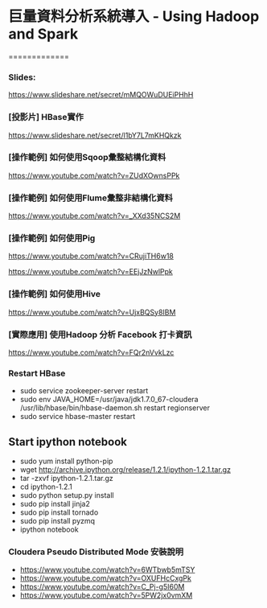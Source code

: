 # 巨量資料分析系統導入 - Using Hadoop and Spark
=============

### Slides:
https://www.slideshare.net/secret/mMQOWuDUEiPHhH

### [投影片] HBase實作
https://www.slideshare.net/secret/l1bY7L7mKHQkzk

### [操作範例] 如何使用Sqoop彙整結構化資料
https://www.youtube.com/watch?v=ZUdXOwnsPPk

### [操作範例] 如何使用Flume彙整非結構化資料
https://www.youtube.com/watch?v=_XXd35NCS2M

### [操作範例] 如何使用Pig
https://www.youtube.com/watch?v=CRujiTH6w18

https://www.youtube.com/watch?v=EEjJzNwlPpk

### [操作範例] 如何使用Hive
https://www.youtube.com/watch?v=UjxBQSy8IBM

### [實際應用] 使用Hadoop 分析 Facebook 打卡資訊
https://www.youtube.com/watch?v=FQr2nVvkLzc


### Restart HBase
- sudo service zookeeper-server restart
- sudo env JAVA_HOME=/usr/java/jdk1.7.0_67-cloudera /usr/lib/hbase/bin/hbase-daemon.sh restart regionserver
- sudo service hbase-master restart

## Start ipython notebook
- sudo yum install python-pip
- wget http://archive.ipython.org/release/1.2.1/ipython-1.2.1.tar.gz
- tar -zxvf ipython-1.2.1.tar.gz
- cd ipython-1.2.1 
- sudo python setup.py install
- sudo pip install jinja2
- sudo pip install tornado
- sudo pip install pyzmq
- ipython notebook


### Cloudera Pseudo Distributed Mode 安裝說明
- https://www.youtube.com/watch?v=6WTbwb5mTSY
- https://www.youtube.com/watch?v=OXUFHcCxgPk
- https://www.youtube.com/watch?v=C_Pj-g5I60M
- https://www.youtube.com/watch?v=5PW2jx0vmXM


